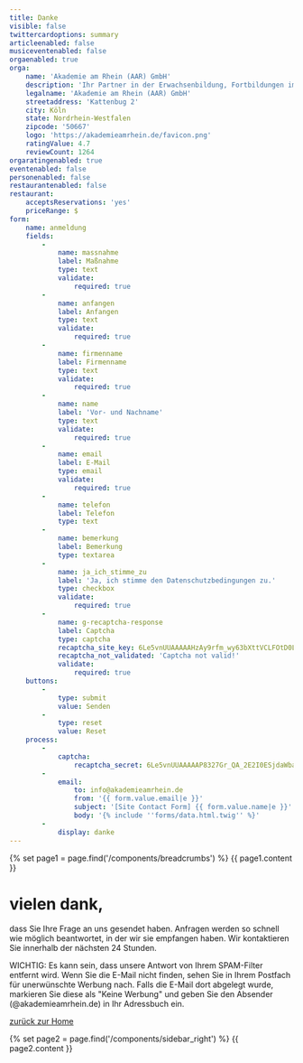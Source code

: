 ```yaml
---
title: Danke
visible: false
twittercardoptions: summary
articleenabled: false
musiceventenabled: false
orgaenabled: true
orga:
    name: 'Akademie am Rhein (AAR) GmbH'
    description: 'Ihr Partner in der Erwachsenbildung, Fortbildungen im Bereich der Bewachungsbranche, Sicherheitsbranche, Betreuungspflege sowie Altenpflege, gefördert z.B. durch die Jobcenter (AVGS).'
    legalname: 'Akademie am Rhein (AAR) GmbH'
    streetaddress: 'Kattenbug 2'
    city: Köln
    state: Nordrhein-Westfalen
    zipcode: '50667'
    logo: 'https://akademieamrhein.de/favicon.png'
    ratingValue: 4.7
    reviewCount: 1264
orgaratingenabled: true
eventenabled: false
personenabled: false
restaurantenabled: false
restaurant:
    acceptsReservations: 'yes'
    priceRange: $
form:
    name: anmeldung
    fields:
        -
            name: massnahme
            label: Maßnahme
            type: text
            validate:
                required: true
        -
            name: anfangen
            label: Anfangen
            type: text
            validate:
                required: true
        -
            name: firmenname
            label: Firmenname
            type: text
            validate:
                required: true
        -
            name: name
            label: 'Vor- und Nachname'
            type: text
            validate:
                required: true
        -
            name: email
            label: E-Mail
            type: email
            validate:
                required: true
        -
            name: telefon
            label: Telefon
            type: text
        -
            name: bemerkung
            label: Bemerkung
            type: textarea
        -
            name: ja_ich_stimme_zu
            label: 'Ja, ich stimme den Datenschutzbedingungen zu.'
            type: checkbox
            validate:
                required: true
        -
            name: g-recaptcha-response
            label: Captcha
            type: captcha
            recaptcha_site_key: 6Le5vnUUAAAAAHzAy9rfm_wy63bXttVCLFOtD0Lu
            recaptcha_not_validated: 'Captcha not valid!'
            validate:
                required: true
    buttons:
        -
            type: submit
            value: Senden
        -
            type: reset
            value: Reset
    process:
        -
            captcha:
                recaptcha_secret: 6Le5vnUUAAAAAP8327Gr_QA_2E2I0ESjdaWbaWj0
        -
            email:
                to: info@akademieamrhein.de
                from: '{{ form.value.email|e }}'
                subject: '[Site Contact Form] {{ form.value.name|e }}'
                body: '{% include ''forms/data.html.twig'' %}'
        -
            display: danke
---
```


{% set page1 = page.find('/components/breadcrumbs') %} {{ page1.content }}

<div class="container mb-50">
    <div class="row justify-content-between">
        <div class="col-md-7 mb-60">
            <div class="mt-30">
                <h1 class="h4 font_w6 color_4 py-20 mb-40 bordercolor_12">vielen dank,</h1>
                <p>dass Sie Ihre Frage an uns gesendet haben. Anfragen werden so schnell wie möglich beantwortet, in der wir sie empfangen haben. Wir kontaktieren Sie innerhalb der nächsten 24 Stunden.</p>
                <p>WICHTIG: Es kann sein, dass unsere Antwort von Ihrem SPAM-Filter entfernt wird. Wenn Sie die E-Mail nicht finden, sehen Sie in Ihrem Postfach für unerwünschte Werbung nach. Falls die E-Mail dort abgelegt wurde, markieren Sie diese als "Keine Werbung" und geben Sie den Absender (@akademieamrhein.de) in Ihr Adressbuch ein.</p>
                <p class="text-center"><a href="{{ url('home') }}" class="btn bgcolor_4 color_2">zurück zur Home</a></p>
            </div>
        </div>
        <div class="col-md-4">
            {% set page2 = page.find('/components/sidebar_right') %} {{ page2.content }}
        </div>
    </div>
</div>